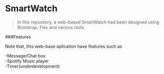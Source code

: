 # SmartWatch

>In this repository, a web-based SmartWatch had been designed using Bootstrap, Flex and various tools

###Features
                    
Note that, this web-base aplication have features such as
                    
-Message/Chat box                    
-Spotify Music player                    
-Timer(underdevelopment)                    
